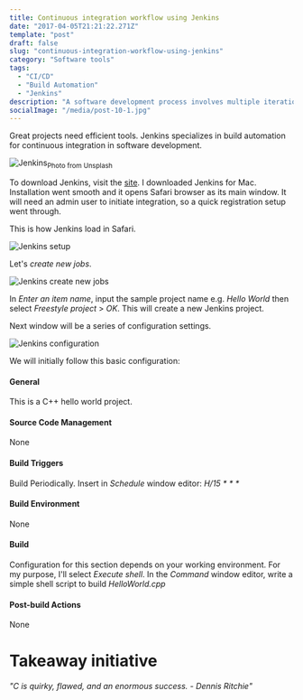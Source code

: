```yaml
---
title: Continuous integration workflow using Jenkins
date: "2017-04-05T21:21:22.271Z"
template: "post"
draft: false
slug: "continuous-integration-workflow-using-jenkins"
category: "Software tools"
tags:
  - "CI/CD"
  - "Build Automation"
  - "Jenkins"
description: "A software development process involves multiple iterations of tests, builds and deployments. Jenkins allows seamless integration of these processes providing efficiency and value."
socialImage: "/media/post-10-1.jpg"
---
```


Great projects need efficient tools. Jenkins specializes in build automation for continuous integration in software development.

![Jenkins](/media/post-10-1.jpg "Gear")<sub>Photo from Unsplash</sub>

To download Jenkins, visit the [site](https://www.jenkins.io/). I downloaded Jenkins for Mac. Installation went smooth and it opens Safari browser as its main window. It will need an admin user to initiate integration, so a quick registration setup went through.

This is how Jenkins load in Safari.

![Jenkins setup](/media/post-10-2.png "Jenkins 1")

Let's _create new jobs_.

![Jenkins create new jobs](/media/post-10-3.png "Jenkins 2")

In _Enter an item name_, input the sample project name e.g. _Hello World_ then select _Freestyle project_ > _OK_. This will create a new Jenkins project.

Next window will be a series of configuration settings. 

![Jenkins configuration](/media/post-10-4.png "Jenkins 3")

We will initially follow this basic configuration:
#### General
This is a C++ hello world project.

#### Source Code Management
None

#### Build Triggers
Build Periodically. Insert in _Schedule_ window editor: _H/15 * * *_

#### Build Environment
None

#### Build
Configuration for this section depends on your working environment. For my purpose, I'll select _Execute shell_. In the _Command_ window editor, write a simple shell script to build _HelloWorld.cpp_

#### Post-build Actions
None

# Takeaway initiative
_"C is quirky, flawed, and an enormous success. - Dennis Ritchie"_
